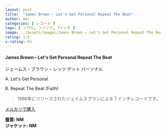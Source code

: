```yaml
---
layout: post
title:  "James Brown – Let's Get Personal Repeat The Beat"
author: mmr
categories: [ レコード ]
tags: [ ソウル, ファンク, 7インチ ]
image: ../assets/images/James Brown – Let's Get Personal Repeat The Beat.jpg
rating: 3.5
v-rating: VG
---
```


#### James Brown – Let's Get Personal Repeat The Beat

ジェームス・ブラウン – レッツ ゲット パーソナル

A. Let's Get Personal

B. Repeat The Beat (Faith)

> 1986年にリリースされたジェイムスブランによる７インチレコードです。


[メルカリで購入](https://jp.mercari.com/item/m12374882374)

<div class="mt-4 mb-4 d-flex align-items-center">
<strong class="mr-1">盤質: NM</strong>
</div>
<div class="mt-4 mb-4 d-flex align-items-center">
<strong class="mr-1">ジャケット: NM</strong>
</div>
